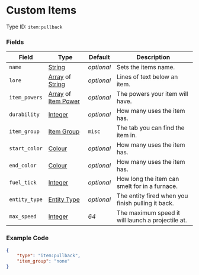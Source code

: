 # Custom Items

Type ID: `item:pullback`

### Fields

   Field   | Type | Default | Description
-----------|------|---------|-------------
`name` | [String](../../data_types/string) | *optional* | Sets the items name.
`lore` | [Array](../data_types/array.md) of [String](../data_types/string.md) | *optional* | Lines of text below an item.
`item_powers` | [Array](../data_types/array.md) of [Item Power](../data_types/item_power.md) | *optional* | The powers your item will have.
`durability` | [Integer](../data_types/integer.md) | *optional* | How many uses the item has.
`item_group`| [Item Group](../data_types/item_groups.md) | `misc` | The tab you can find the item in.
`start_color` | [Colour](../data_types/colour.md) | *optional* | How many uses the item has.
`end_color` | [Colour](../data_types/colour.md) | *optional* | How many uses the item has.
`fuel_tick` | [Integer](../data_types/integer.md) | *optional* | How long the item can smelt for in a furnace.
`entity_type` | [Entity Type](../data_types/integer.md) | *optional* | The entity fired when you finish pulling it back.
`max_speed` | [Integer](../data_types/integer.md) | *64* | The maximum speed it will launch a projectile at.

### Example Code

```json
{
	"type": "item:pullback",
	"item_group": "none"
}
```
